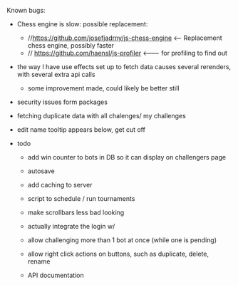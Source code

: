 Known bugs:
- Chess engine is slow: possible replacement:
    - //https://github.com/josefjadrny/js-chess-engine <-- Replacement chess engine, possibly faster
    - // https://github.com/haensl/js-profiler <--- for profiling to find out
- the way I have use effects set up to fetch data causes several rerenders, with several extra api calls
  - some improvement made, could likely be better still
- security issues form packages
- fetching duplicate data with all chalenges/ my challenges
- edit name tooltip appears below, get cut off

- todo
  - add win counter to bots in DB so it can display on challengers page
  - autosave
  - add caching to server
  - script to schedule / run tournaments
  - make scrollbars less bad looking
  - actually integrate the login w/
  - allow challenging more than 1 bot at once (while one is pending)
  - allow right click actions on buttons, such as duplicate, delete, rename

  - API documentation

